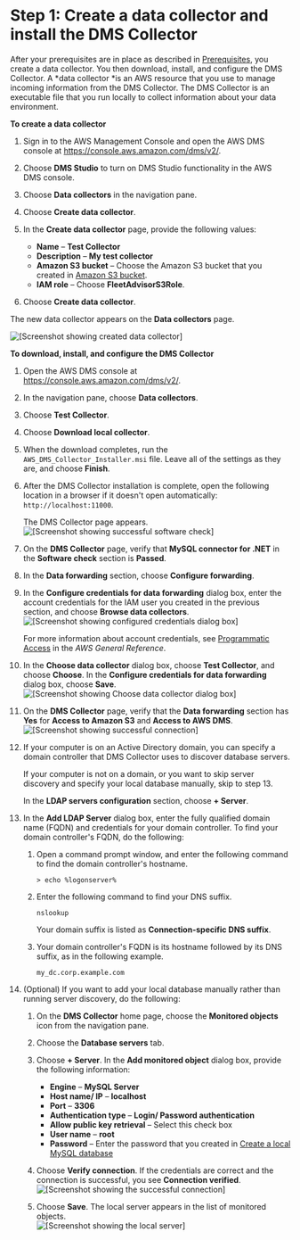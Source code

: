 # Step 1: Create a data collector and install the DMS Collector<a name="CHAP_DMSStudio_GettingStarted_Install"></a>

After your prerequisites are in place as described in [Prerequisites](CHAP_DMSStudio_GettingStarted_Prerequisites.md), you create a data collector\. You then download, install, and configure the DMS Collector\. A *data collector *is an AWS resource that you use to manage incoming information from the DMS Collector\. The DMS Collector is an executable file that you run locally to collect information about your data environment\.

**To create a data collector**

1. Sign in to the AWS Management Console and open the AWS DMS console at [https://console\.aws\.amazon\.com/dms/v2/](https://console.aws.amazon.com/dms/v2/)\.

1. Choose **DMS Studio** to turn on DMS Studio functionality in the AWS DMS console\.

1. Choose **Data collectors** in the navigation pane\.

1. Choose **Create data collector**\.

1. In the **Create data collector** page, provide the following values:
   + **Name** – **Test Collector**
   + **Description** – **My test collector**
   + **Amazon S3 bucket** – Choose the Amazon S3 bucket that you created in [Amazon S3 bucket](CHAP_DMSStudio_GettingStarted_Prerequisites.md#CHAP_DMSStudio_GettingStarted_Prerequisites_S3)\.
   + **IAM role** – Choose **FleetAdvisorS3Role**\.

1. Choose **Create data collector**\. 

The new data collector appears on the **Data collectors** page\.

![\[Screenshot showing created data collector\]](http://docs.aws.amazon.com/dms/latest/userguide/images/dmsstudio_01.png)

**To download, install, and configure the DMS Collector**

1. Open the AWS DMS console at [https://console\.aws\.amazon\.com/dms/v2/](https://console.aws.amazon.com/dms/v2/)\.

1. In the navigation pane, choose **Data collectors**\. 

1. Choose **Test Collector**\.

1. Choose **Download local collector**\.

1. When the download completes, run the `AWS_DMS_Collector_Installer.msi` file\. Leave all of the settings as they are, and choose **Finish**\.

1. After the DMS Collector installation is complete, open the following location in a browser if it doesn't open automatically: `http://localhost:11000`\. 

   The DMS Collector page appears\.  
![\[Screenshot showing successful software check\]](http://docs.aws.amazon.com/dms/latest/userguide/images/dmsstudio_02.png)

1. On the **DMS Collector** page, verify that **MySQL connector for \.NET** in the **Software check** section is **Passed**\.

1. In the **Data forwarding** section, choose **Configure forwarding**\.

1. In the **Configure credentials for data forwarding** dialog box, enter the account credentials for the IAM user you created in the previous section, and choose **Browse data collectors**\.  
![\[Screenshot showing configured credentials dialog box\]](http://docs.aws.amazon.com/dms/latest/userguide/images/dmsstudio_03.png)

   For more information about account credentials, see [ Programmatic Access](https://docs.aws.amazon.com/general/latest/gr/aws-sec-cred-types.html#access-keys-and-secret-access-keys) in the *AWS General Reference*\. 

1. In the **Choose data collector** dialog box, choose **Test Collector**, and choose **Choose**\. In the **Configure credentials for data forwarding** dialog box, choose **Save**\.  
![\[Screenshot showing Choose data collector dialog box\]](http://docs.aws.amazon.com/dms/latest/userguide/images/dmsstudio_03_1.png)

1. On the **DMS Collector** page, verify that the **Data forwarding** section has **Yes** for **Access to Amazon S3** and **Access to AWS DMS**\.  
![\[Screenshot showing successful connection\]](http://docs.aws.amazon.com/dms/latest/userguide/images/dmsstudio_04.png)

1. If your computer is on an Active Directory domain, you can specify a domain controller that DMS Collector uses to discover database servers\.

   If your computer is not on a domain, or you want to skip server discovery and specify your local database manually, skip to step 13\.

   In the **LDAP servers configuration** section, choose **\+ Server**\.

1. In the **Add LDAP Server** dialog box, enter the fully qualified domain name \(FQDN\) and credentials for your domain controller\. To find your domain controller's FQDN, do the following:

   1. Open a command prompt window, and enter the following command to find the domain controller's hostname\.

      ```
      > echo %logonserver%
      ```

   1. Enter the following command to find your DNS suffix\.

      ```
      nslookup
      ```

      Your domain suffix is listed as **Connection\-specific DNS suffix**\.

   1. Your domain controller's FQDN is its hostname followed by its DNS suffix, as in the following example\.

      ```
      my_dc.corp.example.com
      ```

1. \(Optional\) If you want to add your local database manually rather than running server discovery, do the following: 

   1. On the **DMS Collector** home page, choose the **Monitored objects** icon from the navigation pane\.

   1. Choose the **Database servers** tab\.

   1. Choose **\+ Server**\. In the **Add monitored object** dialog box, provide the following information:
      + **Engine** – **MySQL Server**
      + **Host name/ IP** – **localhost**
      + **Port** – **3306**
      + **Authentication type** – **Login/ Password authentication**
      + **Allow public key retrieval** – Select this check box
      + **User name** – **root**
      + **Password** – Enter the password that you created in [Create a local MySQL database](CHAP_DMSStudio_GettingStarted_Prerequisites.md#CHAP_DMSStudio_GettingStarted_Prerequisites_Database)

   1. Choose **Verify connection**\. If the credentials are correct and the connection is successful, you see **Connection verified**\.  
![\[Screenshot showing the successful connection\]](http://docs.aws.amazon.com/dms/latest/userguide/images/dmsstudio_05.png)

   1. Choose **Save**\. The local server appears in the list of monitored objects\.  
![\[Screenshot showing the local server\]](http://docs.aws.amazon.com/dms/latest/userguide/images/dmsstudio_06.png)
